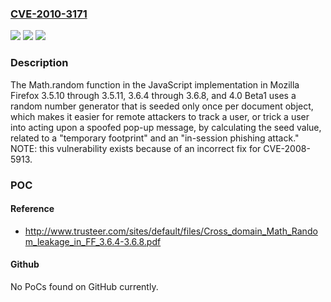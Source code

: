 ### [CVE-2010-3171](https://cve.mitre.org/cgi-bin/cvename.cgi?name=CVE-2010-3171)
![](https://img.shields.io/static/v1?label=Product&message=n%2Fa&color=blue)
![](https://img.shields.io/static/v1?label=Version&message=n%2Fa&color=blue)
![](https://img.shields.io/static/v1?label=Vulnerability&message=n%2Fa&color=brighgreen)

### Description

The Math.random function in the JavaScript implementation in Mozilla Firefox 3.5.10 through 3.5.11, 3.6.4 through 3.6.8, and 4.0 Beta1 uses a random number generator that is seeded only once per document object, which makes it easier for remote attackers to track a user, or trick a user into acting upon a spoofed pop-up message, by calculating the seed value, related to a "temporary footprint" and an "in-session phishing attack." NOTE: this vulnerability exists because of an incorrect fix for CVE-2008-5913.

### POC

#### Reference
- http://www.trusteer.com/sites/default/files/Cross_domain_Math_Random_leakage_in_FF_3.6.4-3.6.8.pdf

#### Github
No PoCs found on GitHub currently.

